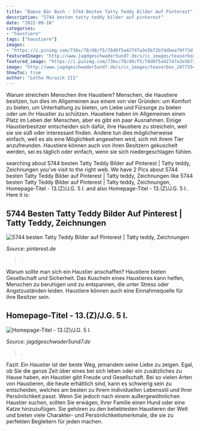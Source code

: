 ```yaml
---
title: "Bamse Bär Buch - 5744 Besten Tatty Teddy Bilder Auf Pinterest"
description: "5744 besten tatty teddy bilder auf pinterest"
date: "2022-09-18"
categories:
- "haustiere"
tags: ["haustiere"]
images:
- "https://i.pinimg.com/736x/78/d0/f5/78d0f5a42747a3e5b72b74dbea79ff3d.jpg"
featuredImage: "http://www.jagdgeschwader5und7.de/s/cc_images/teaserbox_2477354840.jpg?t=1565649611"
featured_image: "https://i.pinimg.com/736x/78/d0/f5/78d0f5a42747a3e5b72b74dbea79ff3d.jpg"
image: "http://www.jagdgeschwader5und7.de/s/cc_images/teaserbox_2477354840.jpg?t=1565649611"
ShowToc: true
author: "Letha Murazik III"
---
```



Warum streicheln Menschen ihre Haustiere?
Menschen, die Haustiere besitzen, tun dies im Allgemeinen aus einem von vier Gründen: um Komfort zu bieten, um Unterhaltung zu bieten, um Liebe und Fürsorge zu bieten oder um ihr Haustier zu schützen. Haustiere haben im Allgemeinen einen Platz im Leben der Menschen, aber es gibt ein paar Ausnahmen. Einige Haustierbesitzer entscheiden sich dafür, ihre Haustiere zu streicheln, weil sie sie süß oder interessant finden. Andere tun dies möglicherweise einfach, weil es als eine Möglichkeit angesehen wird, sich mit ihrem Tier anzufreunden. Haustiere können auch von ihren Besitzern gekuschelt werden, sei es täglich oder einfach, wenn sie sich niedergeschlagen fühlen.

	

		
searching about 5744 besten Tatty Teddy Bilder auf Pinterest | Tatty teddy, Zeichnungen you've visit to the right web. We have 2 Pics about 5744 besten Tatty Teddy Bilder auf Pinterest | Tatty teddy, Zeichnungen like 5744 besten Tatty Teddy Bilder auf Pinterest | Tatty teddy, Zeichnungen, Homepage-Titel - 13.(Z)/J.G. 5 I. and also Homepage-Titel - 13.(Z)/J.G. 5 I.. Here it is:
		
    
## 5744 Besten Tatty Teddy Bilder Auf Pinterest | Tatty Teddy, Zeichnungen

<img loading=lazy src="https://i.pinimg.com/736x/78/d0/f5/78d0f5a42747a3e5b72b74dbea79ff3d.jpg" onerror="this.onerror=null;this.src='https://tse3.mm.bing.net/th?id=OIP.9H6Y7gSMH-wzTAGVe-28fwAAAA&amp;pid=15.1';" alt="5744 besten Tatty Teddy Bilder auf Pinterest | Tatty teddy, Zeichnungen">

_Source: pinterest.de_

>. 

	

Warum sollte man sich ein Haustier anschaffen?
Haustiere bieten Gesellschaft und Sicherheit. Das Kuscheln eines Haustieres kann helfen, Menschen zu beruhigen und zu entspannen, die unter Stress oder Angstzuständen leiden. Haustiere können auch eine Einnahmequelle für ihre Besitzer sein.

    
## Homepage-Titel - 13.(Z)/J.G. 5 I.

<img loading=lazy src="http://www.jagdgeschwader5und7.de/s/cc_images/teaserbox_2477354840.jpg?t=1565649611" onerror="this.onerror=null;this.src='https://tse4.mm.bing.net/th?id=OIP.UtA-0C3LJwtGJg2SwGiY7QHaFR&amp;pid=15.1';" alt="Homepage-Titel - 13.(Z)/J.G. 5 I.">

_Source: jagdgeschwader5und7.de_

>. 

	

Fazit:
Ein Haustier ist der beste Weg, jemandem seine Liebe zu zeigen. Egal, ob Sie die ganze Zeit über eines bei sich leben oder ein zusätzliches zu Hause haben, ein Haustier gibt Freude und Gesellschaft. Bei so vielen Arten von Haustieren, die heute erhältlich sind, kann es schwierig sein zu entscheiden, welches am besten zu Ihrem individuellen Lebensstil und Ihrer Persönlichkeit passt. Wenn Sie jedoch nach einem außergewöhnlichen Haustier suchen, sollten Sie erwägen, Ihrer Familie einen Hund oder eine Katze hinzuzufügen. Sie gehören zu den beliebtesten Haustieren der Welt und bieten viele Charakter- und Persönlichkeitsmerkmale, die sie zu perfekten Begleitern für jeden machen.

